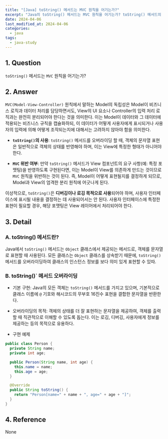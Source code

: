 ```yaml
---
title: "[Java] toString() 메서드는 MVC 원칙을 어기는가?"
excerpt: "Java의 toString() 메서드는 MVC 원칙을 어기는가? toString() 메서드의 MVC 위반 여부는? toString() 메서드란? toString() 오버라이딩이란? toString() 구현 예제는?"
date: 2024-04-06
last_modified_at: 2024-04-06
categories:
  - java
tags:
  - java-study
---
```


## 1. Question

`toString()` 메서드는 `MVC` 원칙을 어기는가?

## 2. Answer

`MVC(Model-View-Controller)` 원칙에서 말하는 Model의 독립성은 Model이 비즈니스 로직과 데이터 처리를 담당하면서도, View의 UI 요소나 Controller의 입력 처리 로직과는 완전히 분리되어야 한다는 것을 의미한다. 이는 Model이 데이터와 그 데이터에 적용되는 비즈니스 규칙을 캡슐화하되, 이 데이터가 어떻게 사용자에게 표시되거나 사용자의 입력에 의해 어떻게 조작되는지에 대해서는 고려하지 않아야 함을 의미한다.

* **`toString()`의 사용**: `toString()` 메서드를 오버라이딩 할 때, 객체의 문자열 표현은 일반적으로 객체의 상태를 반영해야 하며, 이는 View에 특정한 형태가 아니어야 한다.

* **`MVC` 위반 여부**: 만약 `toString()` 메서드가 View 컴포넌트의 요구 사항(예: 특정 포맷팅)을 반영하도록 구현된다면, 이는 Model이 View를 의존하게 만드는 것이므로 `MVC` 원칙을 위반하는 것이 된다. 즉, Model이 어떻게 표현될지를 결정하게 되므로, Model과 View의 엄격한 분리 원칙에 어긋나게 된다.

이상적으로, `toString()`은 **디버깅이나 로깅 목적으로 사용**되어야 하며, 사용자 인터페이스에 표시될 내용을 결정하는 데 사용되어서는 안 된다. 사용자 인터페이스에 특정한 표현이 필요할 경우, 해당 포맷팅은 View 레이어에서 처리되어야 한다.

## 3. Detail

### A. toString() 메서드란?

Java에서 `toString()` 메서드는 `Object` 클래스에서 제공되는 메서드로, 객체를 문자열로 표현할 때 사용된다. 모든 클래스는 `Object` 클래스를 상속받기 때문에, `toString()` 메서드를 오버라이딩하여 클래스의 인스턴스 정보를 보다 의미 있게 표현할 수 있따.

### B. toString()` 메서드 오버라이딩

* 기본 구현: Java의 모든 객체는 `toString()` 메서드를 가지고 있으며, 기본적으로 클래스 이름에 `@` 기호와 해시코드의 무부호 16진수 표현을 결합한 문자열을 반환한다.

* 오버라이딩의 목적: 객체의 상태를 더 잘 표현하는 문자열을 제공하여, 객체를 출력할 때 직관적으로 이해할 수 있도록 돕는다. 이는 로깅, 디버깅, 사용자에게 정보를 제공하는 등의 목적으로 유용하다.

* 구현 예제

```java
public class Person {
  private String name;
  private int age;

  public Person(String name, int age) {
    this.name = name;
    this.age = age;
  }

  @Override
  public String toString() {
    return "Person[name=" + name + ", age=" + age + "]";
  }
}
```

## 4. Reference

None